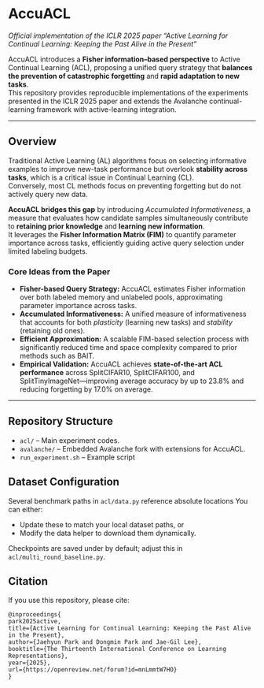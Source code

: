 # AccuACL
*Official implementation of the ICLR 2025 paper “Active Learning for Continual Learning: Keeping the Past Alive in the Present”*

AccuACL introduces a **Fisher information–based perspective** to Active Continual Learning (ACL), proposing a unified query strategy that **balances the prevention of catastrophic forgetting** and **rapid adaptation to new tasks**.  
This repository provides reproducible implementations of the experiments presented in the ICLR 2025 paper and extends the Avalanche continual-learning framework with active-learning integration.

---

## Overview

Traditional Active Learning (AL) algorithms focus on selecting informative examples to improve new-task performance but overlook **stability across tasks**, which is a critical issue in Continual Learning (CL).  
Conversely, most CL methods focus on preventing forgetting but do not actively query new data.

**AccuACL bridges this gap** by introducing *Accumulated Informativeness*, a measure that evaluates how candidate samples simultaneously contribute to **retaining prior knowledge** and **learning new information**.  
It leverages the **Fisher Information Matrix (FIM)** to quantify parameter importance across tasks, efficiently guiding active query selection under limited labeling budgets.

### Core Ideas from the Paper
- **Fisher-based Query Strategy:** AccuACL estimates Fisher information over both labeled memory and unlabeled pools, approximating parameter importance across tasks.  
- **Accumulated Informativeness:** A unified measure of informativeness that accounts for both *plasticity* (learning new tasks) and *stability* (retaining old ones).  
- **Efficient Approximation:** A scalable FIM-based selection process with significantly reduced time and space complexity compared to prior methods such as BAIT.  
- **Empirical Validation:** AccuACL achieves **state-of-the-art ACL performance** across SplitCIFAR10, SplitCIFAR100, and SplitTinyImageNet—improving average accuracy by up to 23.8% and reducing forgetting by 17.0% on average.
---

## Repository Structure

- `acl/` – Main experiment codes.
- `avalanche/` – Embedded Avalanche fork with extensions for AccuACL.
- `run_experiment.sh` – Example script

## Dataset Configuration

Several benchmark paths in `acl/data.py` reference absolute locations 
You can either:
- Update these to match your local dataset paths, or  
- Modify the data helper to download them dynamically.

Checkpoints are saved under by default; adjust this in `acl/multi_round_baseline.py`.

## Citation

If you use this repository, please cite:

```
@inproceedings{
park2025active,
title={Active Learning for Continual Learning: Keeping the Past Alive in the Present},
author={Jaehyun Park and Dongmin Park and Jae-Gil Lee},
booktitle={The Thirteenth International Conference on Learning Representations},
year={2025},
url={https://openreview.net/forum?id=mnLmmtW7HO}
}
```
 
 
 
 
 
 
 
 
 
 
 
 
 
 
 
 
 
 
 
 
 
 
 
 
 
 
 
 
 
 
 
 
 
 
 
 
 
 
 
 
 
 
 
 
 
 
 
 
 
 
 
 
 
 
 
 
 
 
 
 
 
 
 
 
 
 
 
 
 
 
 
 
 
 
 
 
 
 
 
 
 
 
 
 
 
 
 
 
 
 
 
 
 
 
 
 
 
 
 
 
 
 
 
 
 
 
 
 
 
 
 
 
 
 
 
 
 
 
 
 
 
 
 
 
 
 
 
 
 
 
 
 
 
 
 
 
 
 
 
 
 
 
 
 
 
 
 
 
 
 
 
 
 
 
 
 
 
 
 
 
 
 
 
 
 
 
 
 
 
 
 
 
 
 
 
 
 
 
 
 
 
 
 
 
 
 
 
 
 
 
 
 
 
 
 
 
 
 
 
 
 
 
 
 
 
 
 
 
 
 
 
 
 
 
 
 
 
 
 
 
 
 
 
 
 
 
 
 
 
 
 
 
 
 
 
 
 
 
 
 
 
 
 
 
 
 
 
 
 
 
 
 
 
 
 
 
 
 
 
 
 
 
 
 
 
 
 
 
 
 
 
 
 
 
 
 
 
 
 
